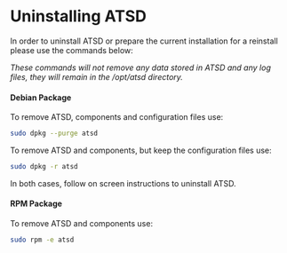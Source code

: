 # Uninstalling ATSD


In order to uninstall ATSD or prepare the current installation for a
reinstall please use the commands below:

*These commands will not remove any data stored in ATSD and any log
files, they will remain in the /opt/atsd directory.*

#### Debian Package

To remove ATSD, components and configuration files use:

```sh
sudo dpkg --purge atsd
```

To remove ATSD and components, but keep the configuration files use:

```sh
sudo dpkg -r atsd
```

In both cases, follow on screen instructions to uninstall ATSD.

#### RPM Package

To remove ATSD and components use:

```sh
sudo rpm -e atsd
```

